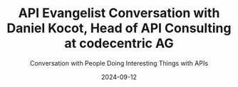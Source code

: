 ---
title: API Evangelist Conversation with Daniel Kocot, Head of API Consulting at codecentric AG
description: Daniel Kocot joined me to share some wisdom from the trenches of API consulting about OpenAPI and TypeSpec, helping me better understand the motivations behind, how these specs can work in concert, and how different stops along the API lifecycle motivate our investment in different API specs.
date: 2024-09-12
youtubeId: IlROkpW1tmU
guestName: Daniel Kocot
guestRole: Head of API Consulting
guestCompany: codecentric AG
guestIndustry: Consulting
guestImage: /assets/img/people/adam-duvander-headshot.jpeg
bio: Daniel has been part of the codecentric team since October 2016. Since the beginning of 2022 as Senior Solution Architect at the Dortmund location. Starting as a consultant with a focus on application lifecycle management, his focus shifted more and more towards APIs. In addition to numerous customer projects and his involvement in the open source world around APIs, he is also a frequent speaker as Head of API Consulting.
obfuscated: false
summary: Investing in the specifications needed to provide what is needed by API producers as well as API consumers across every stage of the API lifecycle.
subtitle: Conversation with People Doing Interesting Things with APIs
audio_file: https://kinlane-productions2.s3.amazonaws.com/api-evangelist-conversations/api-evangelist-conversation-2024-09-12-daniel-kocot-codecentric-ag.wav
audio_length: 91178364
sound_cloud: https://soundcloud.com/kinlane/api-evangelist-conversation-with-daniel-kocot-head-of-api-consulting-at-codecentric-ag
duration: '0:17:14'
publish_date: "2024-09-12 15:00:00"
url: https://conversations.apievangelist.com/sessions/2024-09-12-daniel-kocot-codecentric-ag.html
tags:
  - Consulting
  - OpenAPI
  - TypeSpec
partnerImage: https://api-evangelist.twic.pics/partners/bump-banner-728.png
partnerUrl: https://bit.ly/3MEOGa9
partnerTitle: The API doc platform for Tech Writers & Engineers
conversation:

  - question: Who are you?
    answer: I can. My name is Daniel. 
  
  - question: What is your role?
    answer: I'm being a head of API consultancy for CodeCentric in Germany. So doing stuff with customers in regards of APIs. 
    
  - question: What is your background?
    answer: I actually, um, I'm a native back end developer. Did a lot of stuff in, uh, in, in the past, in, in, in the backend building services, building APIs. Then, um, I get into stuff on the software lifecycle management, doing a lot of Atlassian stuff. That brought me to code centric doing actually things around software lifecycle development. But that was actually not the case with, with the Atlassian software. So everybody wanted, wanted to integrate it. And that was the final thing because I did it earlier in the past doing, doing integration, no stuff all the time. But at that time it was really putting things into contexts where normally Atlassian has no plugins available or something like that, building integrations for customers directly. And that was actually the starting point.   All the good Atlassian stuff running on prem, not the things in the cloud anymore. So I'm quite actually off with the whole topic because at some level when you know the whole data model of the Atlassian software, which is quite enormous when you see it on paper, printed on a really big paper sheet, and you know what is actually happening there and you know what customers are doing with it. Actually in their context, it's quite hard. It needed integration all over the time and, and bring people to the, to the right spot to, to make it actually doing the right things there. So that was, that was actually one of the starting points. And then I went into consultancy with MuleSoft at CodeCentric, which was not one of my favorite things in the, in, in the end, because. When you have a customer who brought a product and is going deeply with the product without understanding what actually APIs and integrational stuff really means, or what is the whole intent of, of having a software suite, like, like, like Nukesoft available, that that's not, not a real point. So I switched really into the, into the topic, into the scene. And that, that was a starting point. So around 2017, 2019. That was the real starting point. And it hit me when I was in the U S in 2019 at the first, I think, or the second Kong summit, and that was the final part that really hit me hard and said, okay, this is what you want to do for a long time now, and now being in the field for nearly six, seven years with, with one topic, which is really a good thing to do and re and really seeing stuff from the past now happening in, in, in reality.

  - question: Why do APIs matter? 
    answer: In the, in the end, from, for me, everybody's talking about digital products all the time. So for me, an API is a real digital product. I can really use it. I can really. Make other things possible, drive innovation around the whole thing. So this is, this is for me, the starting point. And to be honest, I don't really like to talk about APIs because here in Germany, they're very mean annotated. So every, when everybody speaks here about APIs, it's always rest. So there's nothing more. So we are really switching into more talking about interfaces to, to get into the old thing and say, okay, it's an interface. Forget about the term API, because when, when you say API, you mean maybe something that's, that's not really state of the art anymore. Yeah. Because when we, when we talk here with customers, it's always, yeah, I want to do REST APIs because somebody told us that's the thing to do. You think, ah, yeah, what are the use cases? What do you want to do? So there, there's still a lot of misunderstanding here. And 

  - question: Do you use OpenAPI?
    answer: Yeah, we, we use with the, with the customers we do projects around. It's, it's really about open API when we have request reply APIs or interfaces that need to be available. It's always that we really think about in the context of open API. So we do a lot of stuff at the moment with, with SAP customers. So the developers are doing ABAP and very related stuff to SAP. So they don't really know the new stuff in software development. So it's really on them to learn how to write an open API specification and bring it into the run, which is sometimes hard because when I say that for me, it's a text document. So there is no real purpose. I need a lot of software running in parallel to get this. YAML file, which is still a text file, actually into action and see what is really happening there. And it is sometimes hard. And that's why I'm switching more in, into a direction, looking at These things from a more programmatically side. So using something like, which is coming up type spec from Microsoft to, to, to really bring more, because this is my, my, my background, the developer side into it and say, okay, I want to program. I want to use stuff I know from, from my days as a developer to, to reuse things and not hoping that a reference is working because I just set a reference tag. And when it's not working, I get in trouble because. I had to do things on my own or find stuff, or I'm totally heavily relying on having operation pipelines available and everything else in the context so that the things are. Running smoothly there. 

  - question: Is TypeSpec used for automation?
    answer: In the end, it's about learning something to bring it in automation because coming from the software development life cycle, I'm, I'm totally focused on automating the things. So that was one of the first things I did in the API world. When it was, when, when it came up that somebody talked about API operations was really that, that hit me saying, okay, I want to automate the stuff, not to do things on, on my own, or anybody has to do it on, on his own machine. So it was really coming into the, into the topic of this continuous integration, continuous delivery. And that's, that's where I also think there is the need of really having something run running in like type spec. So maybe have a description more natural when you, when you speak to, to stakeholders and anything in between there and persons, and then have the possibility to use Typespec to do things in a more programmatically style. And then. In a result, there will be the open API definition as a final document to make clear, okay, we speak the same language. We can test this open API document, but in between there is some kind of automation actually available. 

  - question: Is TypeSpec used with OpenAPI?
    answer: for, for, for me, or for my understanding, it's, it's more in that direction that you really can bundle things together or build specific first description of specifications in that way. And then really move in the end to say, okay, I want to have an open API definition. Here it is. It's it's, it's clearly because we have the guidelines and the guidelines are mapped by type spec so that you, that you don't really need some kind of linting in between maybe. And I think what I see it, it's. Everything is still in the beginning. So we are in the early stage. So any, anybody has to find a way to, to really get it done by all working for them, actually. So the adaption rate and, and all the stuff available. So it's, it's. For me, it's a little tool where we will see in maybe one year, two years, where it will actually go. Because a lot of people, in my opinion, rethink now OpenAPI. They didn't really have a look because they all generated the stuff over the years. That's how I learned OpenAPI. So there were always generators when, when I built rest APIs in, in, in the past. So it was always generated. Nobody had a really real look at the things. And then Linter came up. A lot of colleagues of of us and at Centra came down and said, oh, we have a mismatch. The generated file is not really working with somebody had in guidelines or have a, the spectral route that is not really working together. And that, that may make somehow people have a click and say, okay, well, maybe it's better to do design first and not really rely on, on the generators. But in the past, everybody was using generators. Yeah. Yeah. And now for me, it's, it's, it's really. Oh, we have open API. And when you look at the history, so it was 2015 and nobody was really interested in having the specification. Everybody said, okay, it's there. Yeah. It should look like this, but, uh, yeah, it works somehow. Yeah. And now everybody's focusing of getting it into work. And, uh, we had, we had that conversation on, on LinkedIn actually with Fabrizio coming from, um, this more technical writer world, which is for me, totally different. Then the people I normally work with, because companies in Germany are not so into the topic of technical writers. It's rising at the moment, but it's not really that everybody is looking for a person who is really focusing on the technical writing stuff. So having other issues and other ideas how to evolve actually in the field of technical writing. Open APIs or specification descriptions, whatever. 

  - question: What is needed to make TypeSpec successful?
    answer: In the end, it's awareness, thinking about what way I would like to do, because what, what we I still hear even from colleagues, uh, in our company is we going API first. That's for, for us on the, on the consulting side, it's a full stop. We say, okay, nobody will go API first. Maybe. The, the leader of a company, the CEO, can say we go API first, but what you want to do is design first. Maybe we get this right and if, if we have a clear understanding what, what is really needed, so that that's what we see at companies. A glossary, what is an API, what is an interface, and so on and so on. And then really fine tooling, which is, is actually really needed. For, for the beginning side. So if I'm more of a company working now having generators, so coming off from the code first side, maybe it's easier to adapt into, into the direction of type spec because it's. It's a programming language and somehow backed by, by, by TypeScript or anything like that. So it really depends where, where you coming from in the end. So there's, and this is what, what people are still looking for, this blueprint. I want to start with APIs. What is the first step? And the answer for us is always Where are you coming from? What is the background? How is the team working now? Would there go the way you propose them to do? So it's, it's really, it's, in the end, it's about the people, the, the adoption rate and, and a lot of things actually, not to say, Oh yeah, this is the best tooling. There are so many things to, to, to really think about. And in the end, when you, when you look at the tool side. There are so many tools available and even we on the consult, a consultancy site, I'm not really aware of every tooling in the market. I get, I get, I think free LinkedIn invitations to calls to, to, to have a look at the tooling I get emails. Oh, there's a new version out. And you're always thinking I was, I'll work with customers, their pipelines, everything is running. Why should I change this? It's in the end, it's good when, when you look at something like having spectral running and then see the upcoming of a vacuum and you see the, the, the actually, um, trademarks, why you should maybe use vacuum and you can stay with the spectral rule sets. Then it's quite easy to say, okay, we do a switch because we need a faster linter or anything like that. But in the end, there are so many tools available in the market right now. 
---